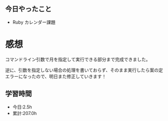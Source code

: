 ## 今日やったこと
- Ruby カレンダー課題  
 
# 感想
コマンドライン引数で月を指定して実行できる部分まで完成できました。

逆に、引数を指定しない場合の処理を書いておらず、そのまま実行したら案の定エラーになったので、明日また修正していきます！

## 学習時間
- 今日:2.5h
- 累計:207.0h
